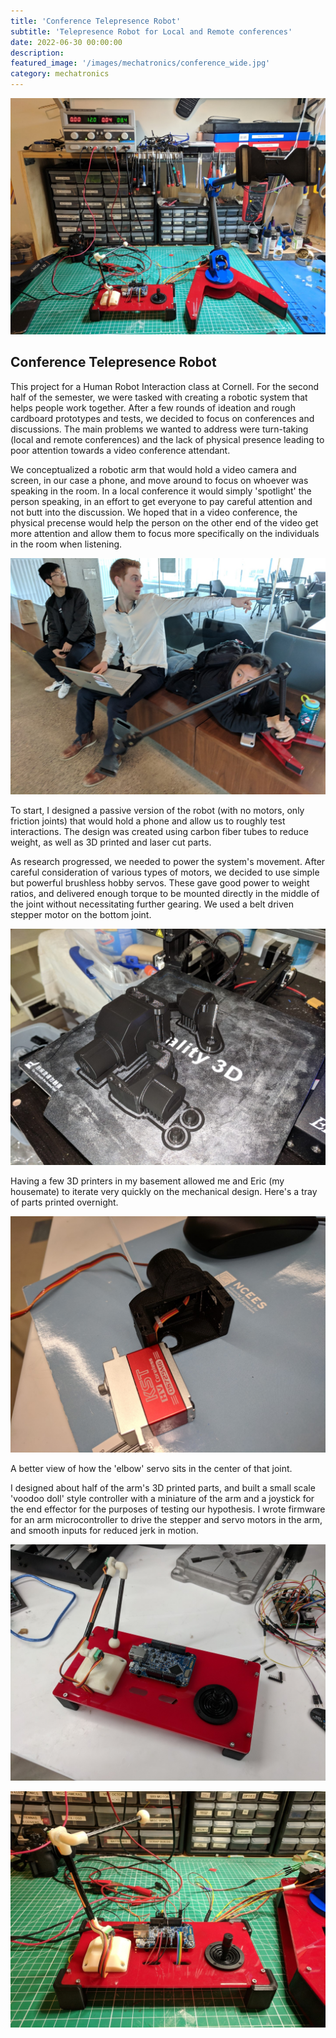 ```yaml
---
title: 'Conference Telepresence Robot'
subtitle: 'Telepresence Robot for Local and Remote conferences'
date: 2022-06-30 00:00:00
description:
featured_image: '/images/mechatronics/conference_wide.jpg'
category: mechatronics
---
```


![](/images/mechatronics/conference_wide.jpg)

## Conference Telepresence Robot

This project for a Human Robot Interaction class at Cornell. For the second half of the semester, we were tasked with creating a robotic system that helps people work together. After a few rounds of ideation and rough cardboard prototypes and tests, we decided to focus on conferences and discussions. The main problems we wanted to address were turn-taking (local and remote conferences) and the lack of physical presence leading to poor attention towards a video conference attendant.

We conceptualized a robotic arm that would hold a video camera and screen, in our case a phone, and move around to focus on whoever was speaking in the room. In a local conference it would simply 'spotlight' the person speaking, in an effort to get everyone to pay careful attention and not butt into the discussion. We hoped that in a video conference, the physical precense would help the person on the other end of the video get more attention and allow them to focus more specifically on the individuals in the room when listening.

![](/images/mechatronics/conference_passive.jpg)

To start, I designed a passive version of the robot (with no motors, only friction joints) that would hold a phone and allow us to roughly test interactions. The design was created using carbon fiber tubes to reduce weight, as well as 3D printed and laser cut parts.

As research progressed, we needed to power the system's movement. After careful consideration of various types of motors, we decided to use simple but powerful brushless hobby servos. These gave good power to weight ratios, and delivered enough torque to be mounted directly in the middle of the joint without necessitating further gearing. We used a belt driven stepper motor on the bottom joint.

![](/images/mechatronics/conference_parts.jpg)

Having a few 3D printers in my basement allowed me and Eric (my housemate) to iterate very quickly on the mechanical design. Here's a tray of parts printed overnight. 

![](/images/mechatronics/conference_servo.jpg)

A better view of how the 'elbow' servo sits in the center of that joint.

I designed about half of the arm's 3D printed parts, and built a small scale 'voodoo doll' style controller with a miniature of the arm and a joystick for the end effector for the purposes of testing our hypothesis. I wrote firmware for an arm microcontroller to drive the stepper and servo motors in the arm, and smooth inputs for reduced jerk in motion. 

![](/images/mechatronics/conference_c2.jpg)

![](/images/mechatronics/conference_controller.jpg)
